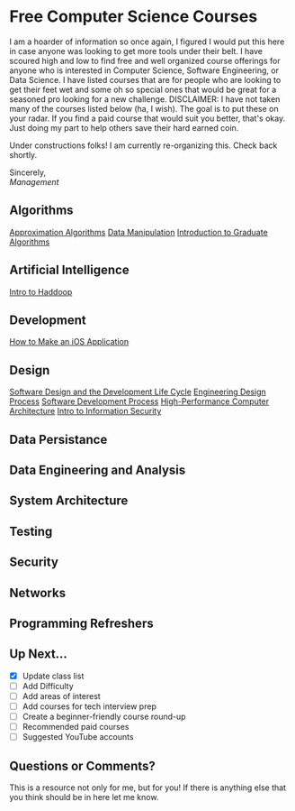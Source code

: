 # Free Computer Science Courses
I am a hoarder of information so once again, I figured I would put this here in case anyone was looking to get more tools under their belt. I have scoured high and low to find free and well organized course offerings for anyone who is interested in Computer Science, Software Engineering, or Data Science. I have listed courses that are for people who are looking to get their feet wet and some oh so special ones that would be great for a seasoned pro looking for a new challenge. DISCLAIMER: I have not taken many of the courses listed below (ha, I wish). The goal is to put these on your radar. If you find a paid course that would suit you better, that's okay. Just doing my part to help others save their hard earned coin. 


Under constructions folks! I am currently re-organizing this. Check back shortly.

Sincerely,\
_Management_

## Algorithms
[Approximation Algorithms](https://www.coursera.org/learn/approximation-algorithms?utm_medium=coursera&utm_source=looker&utm_campaign=coursematch)
[Data Manipulation](https://www.coursera.org/learn/data-manipulation?utm_medium=coursera&utm_source=looker&utm_campaign=coursematch)
[Introduction to Graduate Algorithms](https://www.udacity.com/course/introduction-to-graduate-algorithms--ud401)


## Artificial Intelligence
[Intro to Haddoop](https://www.udacity.com/course/intro-to-hadoop-and-mapreduce--ud617)

## Development
[How to Make an iOS Application](https://www.udacity.com/course/how-to-make-an-ios-app--ud607)

## Design
[Software Design and the Development Life Cycle](https://www.coursera.org/learn/software-design-development-life-cycle?utm_medium=coursera&utm_source=looker&utm_campaign=coursematch)
[Engineering Design Process](https://www.coursera.org/learn/engineering-design-process-fusion-360?utm_medium=coursera&utm_source=looker&utm_campaign=coursematch)
[Software Development Process](https://www.udacity.com/course/software-development-process--ud805)
[High-Performance Computer Architecture](https://www.udacity.com/course/high-performance-computer-architecture--ud007)
[Intro to Information Security](https://www.udacity.com/course/intro-to-information-security--ud459)

## Data Persistance
[](https://www.udacity.com/course/database-systems-concepts-design--ud150)
[](https://www.udacity.com/course/ios-persistence-and-core-data--ud325)
[](https://www.udacity.com/course/intro-to-relational-databases--ud197)


## Data Engineering and Analysis
[](https://www.udacity.com/course/data-wrangling-with-mongodb--ud032)
[](https://www.udacity.com/course/intro-to-data-analysis--ud170)
[](https://www.udacity.com/course/data-analysis-with-r--ud651)
[](https://www.udacity.com/course/sql-for-data-analysis--ud198)
[](https://www.udacity.com/course/intro-to-inferential-statistics--ud201)



## System Architecture
[](https://www.coursera.org/specializations/secure-coding-practices#enroll)
[](https://www.coursera.org/learn/cloud-computing?utm_medium=coursera&utm_source=looker&utm_campaign=coursematch)
[](https://www.coursera.org/learn/cloud-applications-part1?utm_medium=coursera&utm_source=looker&utm_campaign=coursematch)
[](https://www.coursera.org/learn/introduction-embedded-systems?utm_medium=coursera&utm_source=looker&utm_campaign=coursematch)
[](https://www.udacity.com/course/software-architecture-design--ud821)
[](https://www.udacity.com/course/advanced-operating-systems--ud189)


## Testing
[](https://www.udacity.com/course/software-testing--cs258)
[](https://www.udacity.com/course/software-debugging--cs259)
[](https://www.udacity.com/course/software-analysis-testing--ud333)


## Security
[](https://www.coursera.org/learn/mathematical-foundations-cryptography?utm_medium=coursera&utm_source=looker&utm_campaign=coursematch)
[](https://www.coursera.org/learn/distributed-programming-in-java?utm_medium=coursera&utm_source=looker&utm_campaign=coursematch)


## Networks
[](https://www.coursera.org/learn/wireless-communications?utm_medium=coursera&utm_source=looker&utm_campaign=coursematch)
[](https://www.udacity.com/course/scalable-microservices-with-kubernetes--ud615)
[](https://www.udacity.com/course/computer-networking--ud436)


## Programming Refreshers
[](https://www.coursera.org/projects/learn-programming-python)
[](https://www.coursera.org/projects/learn-programming-csharp)
[](https://www.udacity.com/course/learn-swift-programming-syntax--ud902)
[](https://www.udacity.com/course/swift-for-beginners--ud1022)
[](https://www.udacity.com/course/intro-to-data-science--ud359)
[](https://www.udemy.com/course/java-the-complete-java-developer-course/)

## Up Next...
- [x] Update class list
- [ ] Add Difficulty
- [ ] Add areas of interest
- [ ] Add courses for tech interview prep
- [ ] Create a beginner-friendly course round-up
- [ ] Recommended paid courses
- [ ] Suggested YouTube accounts

## Questions or Comments?
This is a resource not only for me, but for you! If there is anything else that you think should be in here let me know.
